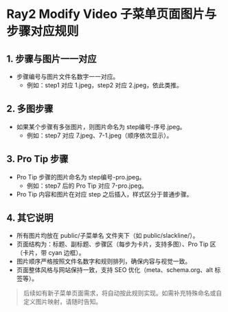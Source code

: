 # Ray2 Modify Video 子菜单页面图片与步骤对应规则

## 1. 步骤与图片一一对应
- 步骤编号与图片文件名数字一一对应。
  - 例如：step1 对应 1.jpeg，step2 对应 2.jpeg，依此类推。

## 2. 多图步骤
- 如果某个步骤有多张图片，则图片命名为 step编号-序号.jpeg。
  - 例如：step7 对应 7.jpeg、7-1.jpeg（顺序依次显示）。

## 3. Pro Tip 步骤
- Pro Tip 步骤的图片命名为 step编号-pro.jpeg。
  - 例如：step7 后的 Pro Tip 对应 7-pro.jpeg。
- Pro Tip 内容和图片在对应 step 之后插入，样式区分于普通步骤。

## 4. 其它说明
- 所有图片均放在 public/子菜单名 文件夹下（如 public/slackline/）。
- 页面结构为：标题、副标题、步骤区（每步为卡片，支持多图）、Pro Tip 区（卡片，带 cyan 边框）。
- 图片顺序严格按照文件名数字和规则排列，确保内容与视觉一致。
- 页面整体风格与网站保持一致，支持 SEO 优化（meta、schema.org、alt 标签等）。

> 后续如有新子菜单页面需求，将自动按此规则实现。如需补充特殊命名或自定义图片映射，请随时告知。 
